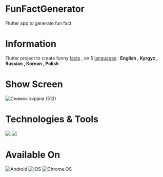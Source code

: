 # FunFactGenerator

Flutter app to generate fun fact

# Information

Flutter project to create funny [facts](https://asli-fun-fact-api.herokuapp.com) , on 5 [languages](https://translate.google.com) : **English , Kyrgyz , Russian , Korean , Polish**

# Show Screen 

![Снимок экрана (512)](https://user-images.githubusercontent.com/45388866/154818291-8231a154-ef7e-4f84-9f0f-5093f204d9e1.png)

# Technologies & Tools

![](https://img.shields.io/badge/Code-Flutter-informational?style=flat&logo=<LOGO_NAME>&logoColor=white&color=d9d9ff)
![](https://img.shields.io/badge/Code-RESTApi-informational?style=flat&logo=<LOGO_NAME>&logoColor=white&color=d9d9ff)

# Available On

![Android](https://img.shields.io/badge/Android-3DDC84?style=for-the-badge&logo=android&logoColor=white)
![IOS](https://img.shields.io/badge/iOS-000000?style=for-the-badge&logo=ios&logoColor=white)
![Chrome OS](https://img.shields.io/badge/chrome%20os-3d89fc?style=for-the-badge&logo=google%20chrome&logoColor=white)
